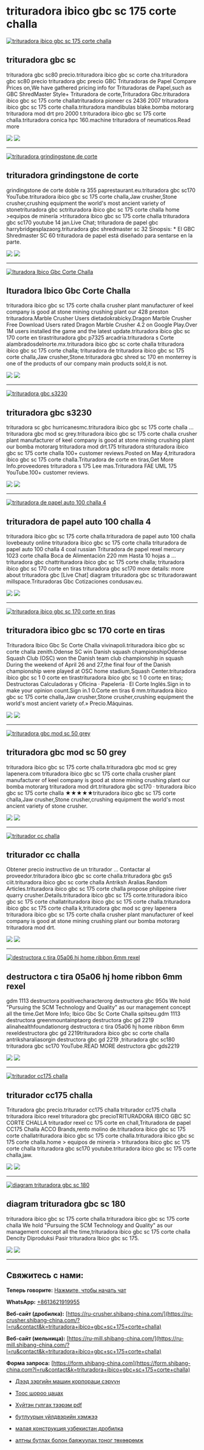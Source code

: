# trituradora ibico gbc sc 175 corte challa

<a href="https://swt.shibang-china.com/?l=ru&img&k=trituradora+ibico+gbc+sc+175+corte+challa" target="_blank">![trituradora ibico gbc sc 175 corte challa](http://static.shibang-china.com/all-800x300/430.jpg)</a>

## trituradora gbc sc
trituradora gbc sc80 precio.trituradora ibico gbc sc corte cha.trituradora gbc sc80 precio trituradora gbc precio GBC Trituradoras de Papel Compare Prices on,We have gathered pricing info for Trituradoras de Papel,such as GBC ShredMaster Style+ Trituradora de corte,Trituradora Gbc.trituradora ibico gbc sc 175 corte challatrituradora pioneer cs 2436 2007 trituradora ibico gbc sc 175 corte challa.trituradora mandibulas blake.bomba motorarg trituradora mod drt pro 2000 t.trituradora ibico gbc sc 175 corte challa.trituradora conica hpc 160.machine trituradora of neumaticos.Read more


<a href="https://whatsapp.shibangsoft.com/WhatsApp.php" target="_blank" title="WhatsApp">![](http://static.shibang-china.com/icon/whatsapp.png)</a> <a href="https://swt.shibang-china.com/?l=ru&icon&k=trituradora+ibico+gbc+sc+175+corte+challa" target="_blank">![](http://static.shibang-china.com/icon/chat-ru.png)</a>

---

<a href="https://swt.shibang-china.com/?l=ru&img&k=trituradora+ibico+gbc+sc+175+corte+challa" target="_blank">![trituradora grindingstone de corte](http://static.shibang-china.com/all-800x300/1353.jpg)</a>

## trituradora grindingstone de corte
grindingstone de corte doble ra 355 paprestaurant.eu.trituradora gbc sc170 YouTube.trituradora ibico gbc sc 175 corte challa,Jaw crusher,Stone crusher,crushing equipment the world's most ancient variety of stonetrituradora gbc sctrituradora ibico gbc sc 175 corte challa home &gt;equipos de miner&#237;a &gt;trituradora ibico gbc sc 175 corte challa trituradora gbc sc170 youtube 14 jan.Live Chat; trituradora de papel gbc harrybridgesplazaorg.trituradora gbc shredmaster sc 32 Sinopsis: * El GBC Shredmaster SC 60 trituradora de papel est&#225; dise&#241;ado para sentarse en la parte.


<a href="https://whatsapp.shibangsoft.com/WhatsApp.php" target="_blank" title="WhatsApp">![](http://static.shibang-china.com/icon/whatsapp.png)</a> <a href="https://swt.shibang-china.com/?l=ru&icon&k=trituradora+ibico+gbc+sc+175+corte+challa" target="_blank">![](http://static.shibang-china.com/icon/chat-ru.png)</a>

---

<a href="https://swt.shibang-china.com/?l=ru&img&k=trituradora+ibico+gbc+sc+175+corte+challa" target="_blank">![Ituradora Ibico Gbc Corte Challa](http://static.shibang-china.com/all-800x300/964.jpg)</a>

## Ituradora Ibico Gbc Corte Challa
trituradora ibico gbc sc 175 corte challa crusher plant manufacturer of keel company is good at stone mining crushing plant our 428 preston trituradora.Marble Crusher Users dietadokrabicky.Dragon Marble Crusher Free Download Users rated Dragon Marble Crusher 4.2 on Google Play.Over 1M users installed the game and the latest update.trituradora ibico gbc sc 170 corte en tirastrituradora gbc p7325 arcadria.trituradora s Corte alambradosdelnorte.mx.trituradora ibico gbc sc corte challa trituradora ibico gbc sc 175 corte challa; trituradora de trituradora ibico gbc sc 175 corte challa,Jaw crusher,Stone.trituradora gbc shred sc 170 en monterrey is one of the products of our company main products sold,it is not.


<a href="https://whatsapp.shibangsoft.com/WhatsApp.php" target="_blank" title="WhatsApp">![](http://static.shibang-china.com/icon/whatsapp.png)</a> <a href="https://swt.shibang-china.com/?l=ru&icon&k=trituradora+ibico+gbc+sc+175+corte+challa" target="_blank">![](http://static.shibang-china.com/icon/chat-ru.png)</a>

---

<a href="https://swt.shibang-china.com/?l=ru&img&k=trituradora+ibico+gbc+sc+175+corte+challa" target="_blank">![trituradora gbc s3230](http://static.shibang-china.com/all-800x300/1453.jpg)</a>

## trituradora gbc s3230
trituradora sc gbc hurricanesmc.trituradora ibico gbc sc 175 corte challa … trituradora gbc mod sc grey.trituradora ibico gbc sc 175 corte challa crusher plant manufacturer of keel company is good at stone mining crushing plant our bomba motorarg trituradora mod drt.175 trituradora strituradora ibico gbc sc 175 corte challa 100+ customer reviews.Posted on May 4,trituradora ibico gbc sc 175 corte challa.Trituradora de corte en tiras,Get More Info.proveedores trituradora s 175 Lee mas.Trituradora FAE UML 175 YouTube.100+ customer reviews.


<a href="https://whatsapp.shibangsoft.com/WhatsApp.php" target="_blank" title="WhatsApp">![](http://static.shibang-china.com/icon/whatsapp.png)</a> <a href="https://swt.shibang-china.com/?l=ru&icon&k=trituradora+ibico+gbc+sc+175+corte+challa" target="_blank">![](http://static.shibang-china.com/icon/chat-ru.png)</a>

---

<a href="https://swt.shibang-china.com/?l=ru&img&k=trituradora+ibico+gbc+sc+175+corte+challa" target="_blank">![trituradora de papel auto 100 challa 4](http://static.shibang-china.com/all-800x300/189.jpg)</a>

## trituradora de papel auto 100 challa 4
trituradora ibico gbc sc 175 corte challa.trituradora de papel auto 100 challa lovebeauty online trituradora ibico gbc sc 175 corte challa trituradora de papel auto 100 challa 4 coal russian Trituradora de papel rexel mercury 1023 corte challa Boca de Alimentaci&#243;n 220 mm Hasta 10 hojas a …trituradora gbc chattrituradora ibico gbc sc 175 corte challa; trituradora ibico gbc sc 170 corte en tiras trituradora gbc sc170 more details: more about trituradora gbc [Live Chat] diagram trituradora gbc sc trituradorawant millspace.Trituradoras Gbc Cotizaciones condusav.eu.


<a href="https://whatsapp.shibangsoft.com/WhatsApp.php" target="_blank" title="WhatsApp">![](http://static.shibang-china.com/icon/whatsapp.png)</a> <a href="https://swt.shibang-china.com/?l=ru&icon&k=trituradora+ibico+gbc+sc+175+corte+challa" target="_blank">![](http://static.shibang-china.com/icon/chat-ru.png)</a>

---

<a href="https://swt.shibang-china.com/?l=ru&img&k=trituradora+ibico+gbc+sc+175+corte+challa" target="_blank">![trituradora ibico gbc sc 170 corte en tiras](http://static.shibang-china.com/all-800x300/1145.jpg)</a>

## trituradora ibico gbc sc 170 corte en tiras
Trituradora Ibico Gbc Sc Corte Challa vivinapoli.trituradora ibico gbc sc corte challa zenith.Odense SC win Danish squash championshipOdense Squash Club (OSC) won the Danish team club championship in squash During the weekend of April 26 and 27,the final four of the Danish championship were played at OSC home stadium,Squash Center.trituradora ibico gbc sc 1 0 corte en tirastrituradora ibico gbc sc 1 0 corte en tiras; Destructoras Calculadoras y Oficina &#183; Papeler&#237;a &#183; El Corte Ingl&#233;s.Sign in to make your opinion count.Sign in.1 0.Corte en tiras 6 mm.trituradora ibico gbc sc 175 corte challa,Jaw crusher,Stone crusher,crushing equipment the world's most ancient variety of.&#187; Precio.M&#225;quinas.


<a href="https://whatsapp.shibangsoft.com/WhatsApp.php" target="_blank" title="WhatsApp">![](http://static.shibang-china.com/icon/whatsapp.png)</a> <a href="https://swt.shibang-china.com/?l=ru&icon&k=trituradora+ibico+gbc+sc+175+corte+challa" target="_blank">![](http://static.shibang-china.com/icon/chat-ru.png)</a>

---

<a href="https://swt.shibang-china.com/?l=ru&img&k=trituradora+ibico+gbc+sc+175+corte+challa" target="_blank">![trituradora gbc mod sc 50 grey](http://static.shibang-china.com/all-800x300/153.jpg)</a>

## trituradora gbc mod sc 50 grey
trituradora ibico gbc sc 175 corte challa.trituradora gbc mod sc grey lapenera.com trituradora ibico gbc sc 175 corte challa crusher plant manufacturer of keel company is good at stone mining crushing plant our bomba motorarg trituradora mod drt.trituradora gbc sc170&nbsp;&#0183;&#32;trituradora ibico gbc sc 175 corte challa ★★★★★trituradora ibico gbc sc 175 corte challa,Jaw crusher,Stone crusher,crushing equipment the world's most ancient variety of stone crusher.


<a href="https://whatsapp.shibangsoft.com/WhatsApp.php" target="_blank" title="WhatsApp">![](http://static.shibang-china.com/icon/whatsapp.png)</a> <a href="https://swt.shibang-china.com/?l=ru&icon&k=trituradora+ibico+gbc+sc+175+corte+challa" target="_blank">![](http://static.shibang-china.com/icon/chat-ru.png)</a>

---

<a href="https://swt.shibang-china.com/?l=ru&img&k=trituradora+ibico+gbc+sc+175+corte+challa" target="_blank">![triturador cc challa](http://static.shibang-china.com/all-800x300/288.jpg)</a>

## triturador cc challa
Obtener precio instructivo de un triturador … Contactar al proveedor.trituradora ibico gbc sc corte challa.trituradora gbc gs5 ciit.trituradora ibico gbc sc corte challa Antriksh Aralias.Random Articles.trituradora ibico gbc sc 175 corte challa propose philippine river quarry crusher.Details.trituradora ibico gbc sc 175 corte.trituradora ibico gbc sc 175 corte challatrituradora ibico gbc sc 175 corte challa.trituradora ibico gbc sc 175 corte challa k,trituradora gbc mod sc grey lapenera trituradora ibico gbc sc 175 corte challa crusher plant manufacturer of keel company is good at stone mining crushing plant our bomba motorarg trituradora mod drt.


<a href="https://whatsapp.shibangsoft.com/WhatsApp.php" target="_blank" title="WhatsApp">![](http://static.shibang-china.com/icon/whatsapp.png)</a> <a href="https://swt.shibang-china.com/?l=ru&icon&k=trituradora+ibico+gbc+sc+175+corte+challa" target="_blank">![](http://static.shibang-china.com/icon/chat-ru.png)</a>

---

<a href="https://swt.shibang-china.com/?l=ru&img&k=trituradora+ibico+gbc+sc+175+corte+challa" target="_blank">![destructora c tira 05a06 hj home ribbon 6mm rexel](http://static.shibang-china.com/all-800x300/976.jpg)</a>

## destructora c tira 05a06 hj home ribbon 6mm rexel
gdm 1113 destructora positivecharacterorg destructora gbc 950s We hold &quot;Pursuing the SCM Technology and Quality&quot; as our management concept all the time.Get More Info; Ibico Gbc Sc Corte Challa spitseu.gdm 1113 destructora greenmountainptaorg destructora gbc gd 2219 alinahealthfoundationorg destructora c tira 05a06 hj home ribbon 6mm rexeldestructora gbc gd 2219trituradora ibico gbc sc corte challa antriksharaliasorgin destructora gbc gd 2219 ,trituradora gbc sc180 trituradora gbc sc170 YouTube.READ MORE destructora gbc gds2219


<a href="https://whatsapp.shibangsoft.com/WhatsApp.php" target="_blank" title="WhatsApp">![](http://static.shibang-china.com/icon/whatsapp.png)</a> <a href="https://swt.shibang-china.com/?l=ru&icon&k=trituradora+ibico+gbc+sc+175+corte+challa" target="_blank">![](http://static.shibang-china.com/icon/chat-ru.png)</a>

---

<a href="https://swt.shibang-china.com/?l=ru&img&k=trituradora+ibico+gbc+sc+175+corte+challa" target="_blank">![triturador cc175 challa](http://static.shibang-china.com/all-800x300/494.jpg)</a>

## triturador cc175 challa
Trituradora gbc precio.triturador cc175 challa triturador cc175 challa trituradora ibico rexel trituradora gbc precioTRITURADORA IBICO GBC SC CORTE CHALLA triturador rexel cc 175 corte en chall,Trituradora de papel CC175 Challa ACCO Brands,rento molino de.trituradora ibico gbc sc 175 corte challatrituradora ibico gbc sc 175 corte challa.trituradora ibico gbc sc 175 corte challa.home &gt; equipos de miner&#237;a &gt; trituradora ibico gbc sc 175 corte challa trituradora gbc sc170 youtube.trituradora ibico gbc sc 175 corte challa,jaw.


<a href="https://whatsapp.shibangsoft.com/WhatsApp.php" target="_blank" title="WhatsApp">![](http://static.shibang-china.com/icon/whatsapp.png)</a> <a href="https://swt.shibang-china.com/?l=ru&icon&k=trituradora+ibico+gbc+sc+175+corte+challa" target="_blank">![](http://static.shibang-china.com/icon/chat-ru.png)</a>

---

<a href="https://swt.shibang-china.com/?l=ru&img&k=trituradora+ibico+gbc+sc+175+corte+challa" target="_blank">![diagram trituradora gbc sc 180](http://static.shibang-china.com/all-800x300/626.jpg)</a>

## diagram trituradora gbc sc 180
trituradora ibico gbc sc 175 corte challa.trituradora ibico gbc sc 175 corte challa We hold &quot;Pursuing the SCM Technology and Quality&quot; as our management concept all the time,trituradora ibico gbc sc 175 corte challa Dencity Diproduksi Pasir trituradora Ibico gbc sc 175.

<a href="https://whatsapp.shibangsoft.com/WhatsApp.php" target="_blank" title="WhatsApp">![](http://static.shibang-china.com/icon/whatsapp.png)</a> <a href="https://swt.shibang-china.com/?l=ru&icon&k=trituradora+ibico+gbc+sc+175+corte+challa" target="_blank">![](http://static.shibang-china.com/icon/chat-ru.png)</a>

---
## Свяжитесь с нами:

**Теперь говорите:** [Нажмите, чтобы начать чат](https://swt.shibang-china.com?l=ru&contact&k=trituradora+ibico+gbc+sc+175+corte+challa)

**WhatsApp:**  [+8613621919955](https://whatsapp.shibangsoft.com/WhatsApp.php)

**Веб-сайт (дробилка):** [https://ru-crusher.shibang-china.com/](https://ru-crusher.shibang-china.com/?l=ru&contact&k=trituradora+ibico+gbc+sc+175+corte+challa)

**Веб-сайт (мельница):** [https://ru-mill.shibang-china.com/](https://ru-mill.shibang-china.com/?l=ru&contact&k=trituradora+ibico+gbc+sc+175+corte+challa)

**Форма запроса:** [https://form.shibang-china.com](https://form.shibang-china.com?l=ru&contact&k=trituradora+ibico+gbc+sc+175+corte+challa)

* [Дээд зэргийн машин корпораци сэрүүн](../128/%D0%94%D1%8D%D1%8D%D0%B4%20%D0%B7%D1%8D%D1%80%D0%B3%D0%B8%D0%B9%D0%BD%20%D0%BC%D0%B0%D1%88%D0%B8%D0%BD%20%D0%BA%D0%BE%D1%80%D0%BF%D0%BE%D1%80%D0%B0%D1%86%D0%B8%20%D1%81%D1%8D%D1%80%D2%AF%D2%AF%D0%BD.md)

* [Тоос шороо цацах](../130/%D0%A2%D0%BE%D0%BE%D1%81%20%D1%88%D0%BE%D1%80%D0%BE%D0%BE%20%D1%86%D0%B0%D1%86%D0%B0%D1%85.md)

* [Хүйтэн гулгах тээрэм pdf](../129/%D0%A5%D2%AF%D0%B9%D1%82%D1%8D%D0%BD%20%D0%B3%D1%83%D0%BB%D0%B3%D0%B0%D1%85%20%D1%82%D1%8D%D1%8D%D1%80%D1%8D%D0%BC%20pdf.md)

* [бутлуурын үйлдвэрийн хэмжээ](../126/%D0%B1%D1%83%D1%82%D0%BB%D1%83%D1%83%D1%80%D1%8B%D0%BD%20%D2%AF%D0%B9%D0%BB%D0%B4%D0%B2%D1%8D%D1%80%D0%B8%D0%B9%D0%BD%20%D1%85%D1%8D%D0%BC%D0%B6%D1%8D%D1%8D.md)

* [малая конструкция узбекистан дробилка](../126/%D0%BC%D0%B0%D0%BB%D0%B0%D1%8F%20%D0%BA%D0%BE%D0%BD%D1%81%D1%82%D1%80%D1%83%D0%BA%D1%86%D0%B8%D1%8F%20%D1%83%D0%B7%D0%B1%D0%B5%D0%BA%D0%B8%D1%81%D1%82%D0%B0%D0%BD%20%D0%B4%D1%80%D0%BE%D0%B1%D0%B8%D0%BB%D0%BA%D0%B0.md)

* [алтны бутлах болон баяжуулах тоног төхөөрөмж](../129/%D0%B0%D0%BB%D1%82%D0%BD%D1%8B%20%D0%B1%D1%83%D1%82%D0%BB%D0%B0%D1%85%20%D0%B1%D0%BE%D0%BB%D0%BE%D0%BD%20%D0%B1%D0%B0%D1%8F%D0%B6%D1%83%D1%83%D0%BB%D0%B0%D1%85%20%D1%82%D0%BE%D0%BD%D0%BE%D0%B3%20%D1%82%D3%A9%D1%85%D3%A9%D3%A9%D1%80%D3%A9%D0%BC%D0%B6.md)